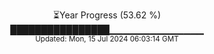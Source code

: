 <p align="center">
⏳Year Progress (53.62 %)<br>
████████████████▁▁▁▁▁▁▁▁▁▁▁▁▁▁ <br>
<sub>Updated: Mon, 15 Jul 2024 06:03:14 GMT</sub>
</p>

